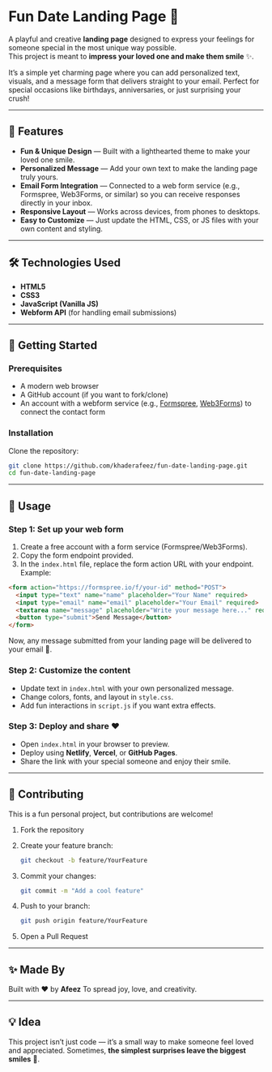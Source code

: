 


# Fun Date Landing Page 💖  

A playful and creative **landing page** designed to express your feelings for someone special in the most unique way possible.  
This project is meant to **impress your loved one and make them smile** ✨.  

It’s a simple yet charming page where you can add personalized text, visuals, and a message form that delivers straight to your email. Perfect for special occasions like birthdays, anniversaries, or just surprising your crush!  

---

## 🌟 Features
- **Fun & Unique Design** — Built with a lighthearted theme to make your loved one smile.  
- **Personalized Message** — Add your own text to make the landing page truly yours.  
- **Email Form Integration** — Connected to a web form service (e.g., Formspree, Web3Forms, or similar) so you can receive responses directly in your inbox.  
- **Responsive Layout** — Works across devices, from phones to desktops.  
- **Easy to Customize** — Just update the HTML, CSS, or JS files with your own content and styling.  

---

## 🛠️ Technologies Used
- **HTML5**  
- **CSS3**  
- **JavaScript (Vanilla JS)**  
- **Webform API** (for handling email submissions)

---

## 🚀 Getting Started

### Prerequisites
- A modern web browser  
- A GitHub account (if you want to fork/clone)  
- An account with a webform service (e.g., [Formspree](https://formspree.io/), [Web3Forms](https://web3forms.com/)) to connect the contact form  

### Installation
Clone the repository:  
```bash
git clone https://github.com/khaderafeez/fun-date-landing-page.git
cd fun-date-landing-page
````

---

## 💌 Usage

### Step 1: Set up your web form

1. Create a free account with a form service (Formspree/Web3Forms).
2. Copy the form endpoint provided.
3. In the `index.html` file, replace the form action URL with your endpoint. Example:

```html
<form action="https://formspree.io/f/your-id" method="POST">
  <input type="text" name="name" placeholder="Your Name" required>
  <input type="email" name="email" placeholder="Your Email" required>
  <textarea name="message" placeholder="Write your message here..." required></textarea>
  <button type="submit">Send Message</button>
</form>
```

Now, any message submitted from your landing page will be delivered to your email 🎉.

### Step 2: Customize the content

* Update text in `index.html` with your own personalized message.
* Change colors, fonts, and layout in `style.css`.
* Add fun interactions in `script.js` if you want extra effects.

### Step 3: Deploy and share ❤️

* Open `index.html` in your browser to preview.
* Deploy using **Netlify**, **Vercel**, or **GitHub Pages**.
* Share the link with your special someone and enjoy their smile.

---

## 🤝 Contributing

This is a fun personal project, but contributions are welcome!

1. Fork the repository
2. Create your feature branch:

   ```bash
   git checkout -b feature/YourFeature
   ```
3. Commit your changes:

   ```bash
   git commit -m "Add a cool feature"
   ```
4. Push to your branch:

   ```bash
   git push origin feature/YourFeature
   ```
5. Open a Pull Request

---

## ✨ Made By

Built with ❤️ by **Afeez**
To spread joy, love, and creativity.

---

## 💡 Idea

This project isn’t just code — it’s a small way to make someone feel loved and appreciated.
Sometimes, **the simplest surprises leave the biggest smiles** 🌸.

```


